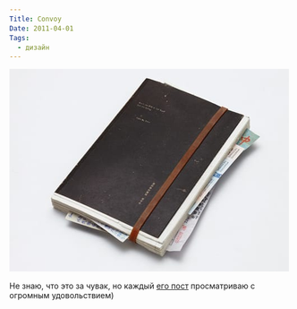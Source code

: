 ```yaml
---
Title: Convoy
Date: 2011-04-01
Tags:
  - дизайн
---
```


![convoy.jpg](images/convoy.jpg)

Не знаю, что это за чувак, но каждый [его пост][1] просматриваю с огромным удовольствием)

[1]: http://convoy.tumblr.com/
